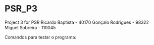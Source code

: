 # PSR_P3
Project 3 for PSR
Ricardo Baptista - 40170
Gonçalo Rodrigues - 98322
Miguel Sobreira - 110045

Comandos para testar o programa:


